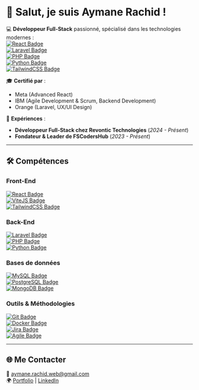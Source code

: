 # 👋 Salut, je suis **Aymane Rachid** !  

💻 **Développeur Full-Stack** passionné, spécialisé dans les technologies modernes :  
[![React Badge](https://img.shields.io/badge/React-61DAFB?logo=react&logoColor=white)](https://reactjs.org/)  
[![Laravel Badge](https://img.shields.io/badge/Laravel-F55247?logo=laravel&logoColor=white)](https://laravel.com/)  
[![PHP Badge](https://img.shields.io/badge/PHP-777BB4?logo=php&logoColor=white)](https://www.php.net/)  
[![Python Badge](https://img.shields.io/badge/Python-3776AB?logo=python&logoColor=white)](https://www.python.org/)  
[![TailwindCSS Badge](https://img.shields.io/badge/TailwindCSS-38B2AC?logo=tailwindcss&logoColor=white)](https://tailwindcss.com/)  

🎓 **Certifié par** :  
- Meta (Advanced React)  
- IBM (Agile Development & Scrum, Backend Development)  
- Orange (Laravel, UX/UI Design)  

🌟 **Expériences** :  
- **Développeur Full-Stack chez Revontic Technologies** (*2024 - Présent*)  
- **Fondateur & Leader de FSCodersHub** (*2023 - Présent*)  

---

## 🛠️ **Compétences**  

### **Front-End**  
[![React Badge](https://img.shields.io/badge/React-61DAFB?logo=react&logoColor=white)](https://reactjs.org/)  
[![ViteJS Badge](https://img.shields.io/badge/Vite-646CFF?logo=vite&logoColor=white)](https://vitejs.dev/)  
[![TailwindCSS Badge](https://img.shields.io/badge/TailwindCSS-38B2AC?logo=tailwindcss&logoColor=white)](https://tailwindcss.com/)  

### **Back-End**  
[![Laravel Badge](https://img.shields.io/badge/Laravel-F55247?logo=laravel&logoColor=white)](https://laravel.com/)  
[![PHP Badge](https://img.shields.io/badge/PHP-777BB4?logo=php&logoColor=white)](https://www.php.net/)  
[![Python Badge](https://img.shields.io/badge/Python-3776AB?logo=python&logoColor=white)](https://www.python.org/)  

### **Bases de données**  
[![MySQL Badge](https://img.shields.io/badge/MySQL-4479A1?logo=mysql&logoColor=white)](https://www.mysql.com/)  
[![PostgreSQL Badge](https://img.shields.io/badge/PostgreSQL-336791?logo=postgresql&logoColor=white)](https://www.postgresql.org/)  
[![MongoDB Badge](https://img.shields.io/badge/MongoDB-47A248?logo=mongodb&logoColor=white)](https://www.mongodb.com/)  

### **Outils & Méthodologies**  
[![Git Badge](https://img.shields.io/badge/Git-F05032?logo=git&logoColor=white)](https://git-scm.com/)  
[![Docker Badge](https://img.shields.io/badge/Docker-2496ED?logo=docker&logoColor=white)](https://www.docker.com/)  
[![Jira Badge](https://img.shields.io/badge/Jira-0052CC?logo=jira&logoColor=white)](https://www.atlassian.com/software/jira)  
[![Agile Badge](https://img.shields.io/badge/Agile%20/Scrum-0e9c92?logo=scrum&logoColor=white)](https://www.scrum.org/)  

---

## 🌐 **Me Contacter**  

📧 [aymane.rachid.web@gmail.com](mailto:aymane.rachid.web@gmail.com)  
🌍 [Portfolio](https://aymanecloclo.github.io/Portfolio) | [LinkedIn](https://www.linkedin.com/in/aymane-rachid-106700317/)  
